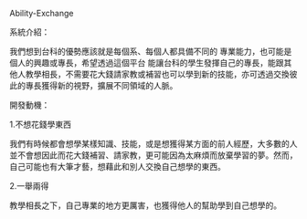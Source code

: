Ability-Exchange

系統介紹：

我們想到台科的優勢應該就是每個系、每個人都具備不同的 專業能力，也可能是個人的興趣或專長，希望透過這個平台 能讓台科的學生發揮自己的專長，能跟其他人教學相長，不需要花大錢請家教或補習也可以學到新的技能，亦可透過交換彼此的專長獲得新的視野，擴展不同領域的人脈。

開發動機：　

1.不想花錢學東西

我們有時候都會想學某樣知識、技能，或是想獲得某方面的前人經歷，大多數的人並不會想因此而花大錢補習、請家教，更可能因為太麻煩而放棄學習的夢。然而，自己可能也有大筆才藝，想藉此和別人交換自己想學的東西。

2.一舉兩得 

教學相長之下，自己專業的地方更厲害，也獲得他人的幫助學到自己想學的。

